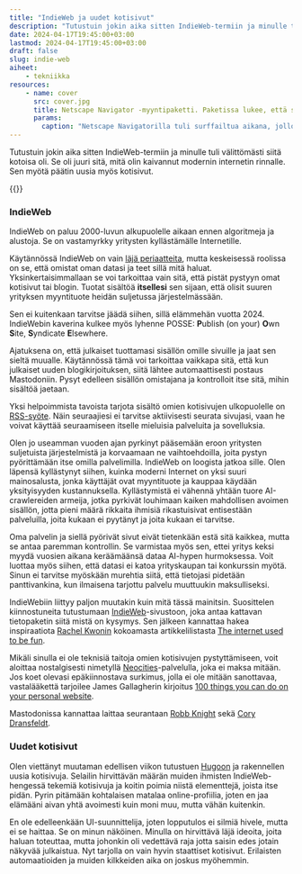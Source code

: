```yaml
---
title: "IndieWeb ja uudet kotisivut"
description: "Tutustuin jokin aika sitten IndieWeb-termiin ja minulle tuli välittömästi siitä kotoisa oli. Se oli juuri sitä, mitä olin kaivannut modernin internetin rinnalle."
date: 2024-04-17T19:45:00+03:00
lastmod: 2024-04-17T19:45:00+03:00
draft: false
slug: indie-web
aiheet:
    - tekniikka
resources:
    - name: cover
      src: cover.jpg
      title: Netscape Navigator -myyntipaketti. Paketissa lukee, että se on suunniteltu Windows 95 ja 3.1 käyttöjärjestelmille.
      params:
        caption: "Netscape Navigatorilla tuli surffailtua aikana, jolloin Internet oli hauska ja varsin harmiton. Kuva: Greg Dunlap"
---
```

Tutustuin jokin aika sitten IndieWeb-termiin ja minulle tuli välittömästi siitä kotoisa oli. Se oli juuri sitä, mitä olin kaivannut modernin internetin rinnalle. Sen myötä päätin uusia myös kotisivut.

<!--more-->

{{<cover>}}

### IndieWeb
IndieWeb on paluu 2000-luvun alkupuolelle aikaan ennen algoritmeja ja alustoja. Se on vastamyrkky yritysten kyllästämälle Internetille.

Käytännössä IndieWeb on vain [läjä periaatteita](https://indieweb.org/principles), mutta keskeisessä roolissa on se, että omistat oman datasi ja teet sillä mitä haluat. Yksinkertaisimmallaan se voi tarkoittaa vain sitä, että pistät pystyyn omat kotisivut tai blogin. Tuotat sisältöä **itsellesi** sen sijaan, että olisit suuren yrityksen myyntituote heidän suljetussa järjestelmässään.

Sen ei kuitenkaan tarvitse jäädä siihen, sillä elämmehän vuotta 2024. IndieWebin kaverina kulkee myös lyhenne POSSE: **P**ublish (on your) **O**wn **S**ite, **S**yndicate **E**lsewhere.

Ajatuksena on, että julkaiset tuottamasi sisällön omille sivuille ja jaat sen sieltä muualle. Käytännössä tämä voi tarkoittaa vaikkapa sitä, että kun julkaiset uuden blogikirjoituksen, siitä lähtee automaattisesti postaus Mastodoniin. Pysyt edelleen sisällön omistajana ja kontrolloit itse sitä, mihin sisältöä jaetaan.

Yksi helpoimmista tavoista tarjota sisältö omien kotisivujen ulkopuolelle on [RSS-syöte](https://fi.wikipedia.org/wiki/RSS). Näin seuraajiesi ei tarvitse aktiivisesti seurata sivujasi, vaan he voivat käyttää seuraamiseen itselle mieluisia palveluita ja sovelluksia.

Olen jo useamman vuoden ajan pyrkinyt pääsemään eroon yritysten suljetuista järjestelmistä ja korvaamaan ne vaihtoehdoilla, joita pystyn pyörittämään itse omilla palvelimilla. IndieWeb on loogista jatkoa sille. Olen läpensä kyllästynyt siihen, kuinka moderni Internet on yksi suuri mainosalusta, jonka käyttäjät ovat myyntituote ja kauppaa käydään yksityisyyden kustannuksella. Kyllästymistä ei vähennä yhtään tuore AI-crawlereiden armeija, jotka pyrkivät louhimaan kaiken mahdollisen avoimen sisällön, jotta pieni määrä rikkaita ihmisiä rikastuisivat entisestään palveluilla, joita kukaan ei pyytänyt ja joita kukaan ei tarvitse.

Oma palvelin ja siellä pyörivät sivut eivät tietenkään estä sitä kaikkea, mutta se antaa paremman kontrollin. Se varmistaa myös sen, ettei yritys keksi myydä vuosien aikana keräämäänsä dataa AI-hypen hurmoksessa. Voit luottaa myös siihen, että datasi ei katoa yrityskaupan tai konkurssin myötä. Sinun ei tarvitse myöskään murehtia siitä, että tietojasi pidetään panttivankina, kun ilmaisena tarjottu palvelu muuttuukin maksulliseksi.

IndieWebiin liittyy paljon muutakin kuin mitä tässä mainitsin. Suosittelen kiinnostuneita tutustumaan [IndieWeb](https://indieweb.org/)-sivustoon, joka antaa kattavan tietopaketin siitä mistä on kysymys. Sen jälkeen kannattaa hakea inspiraatiota [Rachel Kwonin](https://kwon.nyc/) kokoamasta artikkelilistasta [The internet used to be fun](https://projects.kwon.nyc/internet-is-fun/).

Mikäli sinulla ei ole teknisiä taitoja omien kotisivujen pystyttämiseen, voit aloittaa nostalgisesti nimetyllä [Neocities](https://neocities.org/)-palvelulla, joka ei maksa mitään. Jos koet olevasi epäkiinnostava surkimus, jolla ei ole mitään sanottavaa, vastalääkettä tarjoilee James Gallagherin kirjoitus [100 things you can do on your personal website](https://jamesg.blog/2024/02/19/personal-website-ideas/).

Mastodonissa kannattaa laittaa seurantaan [Robb Knight](https://social.lol/@robb) sekä [Cory Dransfeldt](https://social.lol/@cory).

### Uudet kotisivut
Olen viettänyt muutaman edellisen viikon tutustuen [Hugoon](https://hugo.io/) ja rakennellen uusia kotisivuja. Selailin hirvittävän määrän muiden ihmisten IndieWeb-hengessä tekemiä kotisivuja ja koitin poimia niistä elementtejä, joista itse pidän. Pyrin pitämään kohtalaisen matalaa online-profiilia, joten en jaa elämääni aivan yhtä avoimesti kuin moni muu, mutta vähän kuitenkin.

En ole edelleenkään UI-suunnittelija, joten lopputulos ei silmiä hivele, mutta ei se haittaa. Se on minun näköinen. Minulla on hirvittävä läjä ideoita, joita haluan toteuttaa, mutta johonkin oli vedettävä raja jotta saisin edes jotain näkyvää julkaistua. Nyt tarjolla on vain hyvin staattiset kotisivut. Erilaisten automaatioiden ja muiden kilkkeiden aika on joskus myöhemmin.
